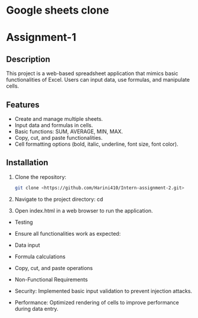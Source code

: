 # Google sheets clone

# Assignment-1

## Description
This project is a web-based spreadsheet application that mimics basic functionalities of Excel. Users can input data, use formulas, and manipulate cells.

## Features
- Create and manage multiple sheets.
- Input data and formulas in cells.
- Basic functions: SUM, AVERAGE, MIN, MAX.
- Copy, cut, and paste functionalities.
- Cell formatting options (bold, italic, underline, font size, font color).

## Installation
1. Clone the repository:
   ```bash
   git clone <https://github.com/Harini410/Intern-assignment-2.git>

2. Navigate to the project directory:
cd <project-directory>

3. Open index.html in a web browser to run the application.
- Testing
- Ensure all functionalities work as expected:
- Data input
- Formula calculations
- Copy, cut, and paste operations

- Non-Functional Requirements
- Security: Implemented basic input validation to prevent injection attacks.
- Performance: Optimized rendering of cells to improve performance during data entry.


